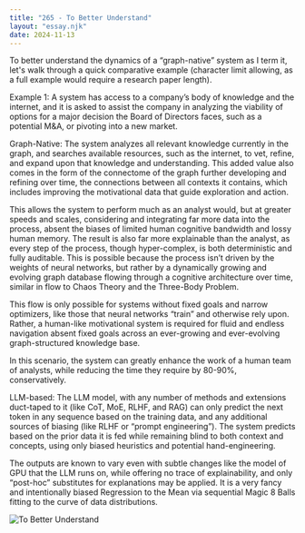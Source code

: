 ```yaml
---
title: "265 - To Better Understand"
layout: "essay.njk"
date: 2024-11-13
---
```


To better understand the dynamics of a “graph-native” system as I term it, let's walk through a quick comparative example (character limit allowing, as a full example would require a research paper length).

Example 1: A system has access to a company’s body of knowledge and the internet, and it is asked to assist the company in analyzing the viability of options for a major decision the Board of Directors faces, such as a potential M&A, or pivoting into a new market.

Graph-Native: The system analyzes all relevant knowledge currently in the graph, and searches available resources, such as the internet, to vet, refine, and expand upon that knowledge and understanding. This added value also comes in the form of the connectome of the graph further developing and refining over time, the connections between all contexts it contains, which includes improving the motivational data that guide exploration and action.

This allows the system to perform much as an analyst would, but at greater speeds and scales, considering and integrating far more data into the process, absent the biases of limited human cognitive bandwidth and lossy human memory. The result is also far more explainable than the analyst, as every step of the process, though hyper-complex, is both deterministic and fully auditable. This is possible because the process isn’t driven by the weights of neural networks, but rather by a dynamically growing and evolving graph database flowing through a cognitive architecture over time, similar in flow to Chaos Theory and the Three-Body Problem. 

This flow is only possible for systems without fixed goals and narrow optimizers, like those that neural networks “train” and otherwise rely upon. Rather, a human-like motivational system is required for fluid and endless navigation absent fixed goals across an ever-growing and ever-evolving graph-structured knowledge base.

In this scenario, the system can greatly enhance the work of a human team of analysts, while reducing the time they require by 80-90%, conservatively.

LLM-based: The LLM model, with any number of methods and extensions duct-taped to it (like CoT, MoE, RLHF, and RAG) can only predict the next token in any sequence based on the training data, and any additional sources of biasing (like RLHF or “prompt engineering”). The system predicts based on the prior data it is fed while remaining blind to both context and concepts, using only biased heuristics and potential hand-engineering. 

The outputs are known to vary even with subtle changes like the model of GPU that the LLM runs on, while offering no trace of explainability, and only “post-hoc” substitutes for explanations may be applied. It is a very fancy and intentionally biased Regression to the Mean via sequential Magic 8 Balls fitting to the curve of data distributions.

![To Better Understand](https://media.licdn.com/dms/image/v2/D5622AQGPzTUnzOserQ/feedshare-shrink_800/feedshare-shrink_800/0/1731111379582?e=1736985600&v=beta&t=LxfadVMizwbYKRd3-m20FcUs-nqyWKmA8Ij6VBX51GQ)
